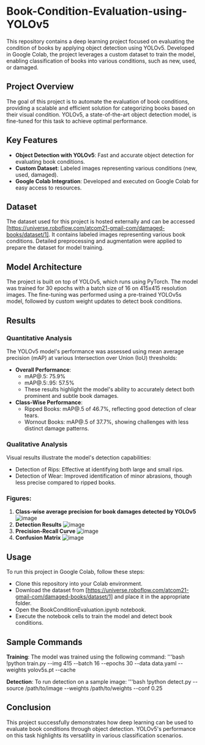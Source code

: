 # Book-Condition-Evaluation-using-YOLOv5
This repository contains a deep learning project focused on evaluating the condition of books by applying object detection using YOLOv5. Developed in Google Colab, the project leverages a custom dataset to train the model, enabling classification of books into various conditions, such as new, used, or damaged.

## Project Overview
The goal of this project is to automate the evaluation of book conditions, providing a scalable and efficient solution for categorizing books based on their visual condition. YOLOv5, a state-of-the-art object detection model, is fine-tuned for this task to achieve optimal performance.

## Key Features
- **Object Detection with YOLOv5**: Fast and accurate object detection for evaluating book conditions.
- **Custom Dataset**: Labeled images representing various conditions (new, used, damaged).
- **Google Colab Integration**: Developed and executed on Google Colab for easy access to resources.

## Dataset
The dataset used for this project is hosted externally and can be accessed [https://universe.roboflow.com/atcom21-gmail-com/damaged-books/dataset/1]. It contains labeled images representing various book conditions. Detailed preprocessing and augmentation were applied to prepare the dataset for model training.

## Model Architecture
The project is built on top of YOLOv5, which runs using PyTorch. The model was trained for 30 epochs with a batch size of 16 on 415x415 resolution images. The fine-tuning was performed using a pre-trained YOLOv5s model, followed by custom weight updates to detect book conditions.

## Results
### Quantitative Analysis
The YOLOv5 model's performance was assessed using mean average precision (mAP) at various Intersection over Union (IoU) thresholds:
- **Overall Performance**:
  - mAP@.5: 75.9%
  - mAP@.5:.95: 57.5%
  - These results highlight the model's ability to accurately detect both prominent and subtle book damages.
- **Class-Wise Performance**:
  - Ripped Books: mAP@.5 of 46.7%, reflecting good detection of clear tears.
  - Wornout Books: mAP@.5 of 37.7%, showing challenges with less distinct damage patterns.
### Qualitative Analysis
Visual results illustrate the model's detection capabilities:
- Detection of Rips: Effective at identifying both large and small rips.
- Detection of Wear: Improved identification of minor abrasions, though less precise compared to ripped books.
### Figures:
1. **Class-wise average precision for book damages detected by YOLOv5**
![image](https://github.com/user-attachments/assets/ea671900-994e-4b74-8217-385bcb65478d)
2. **Detection Results**
![image](https://github.com/user-attachments/assets/7cfb87c3-5b6d-4d82-9e4a-aec2364da579)
3. **Precision-Recall Curve**
![image](https://github.com/user-attachments/assets/caf68a72-e8c3-4b8f-8353-628ef624099b)
4. **Confusion Matrix**
![image](https://github.com/user-attachments/assets/89bc3380-63cd-4664-bc07-a28c8777fe6e)

## Usage
To run this project in Google Colab, follow these steps:
- Clone this repository into your Colab environment.
- Download the dataset from [https://universe.roboflow.com/atcom21-gmail-com/damaged-books/dataset/1] and place it in the appropriate folder.
- Open the BookConditionEvaluation.ipynb notebook.
- Execute the notebook cells to train the model and detect book conditions.

## Sample Commands
**Training**: The model was trained using the following command:
'''bash
!python train.py --img 415 --batch 16 --epochs 30 --data data.yaml --weights yolov5s.pt --cache

**Detection**: To run detection on a sample image:
'''bash
!python detect.py --source /path/to/image --weights /path/to/weights --conf 0.25

## Conclusion
This project successfully demonstrates how deep learning can be used to evaluate book conditions through object detection. YOLOv5's performance on this task highlights its versatility in various classification scenarios.
